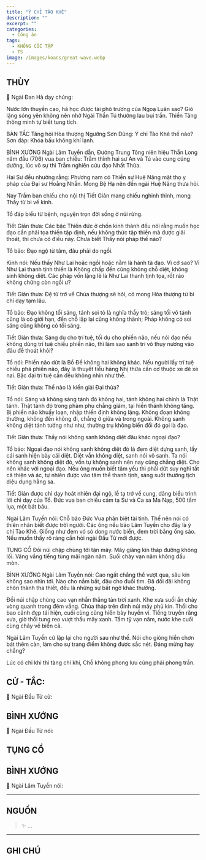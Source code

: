 ```yaml
---
title: "Ý CHỈ TÀO KHÊ"
description: ""
excerpt: ""
categories:
  - Công án
tags:
  - KHÔNG CỐC TẬP
  - TS 
image: /images/koans/great-wave.webp
---
```


## THÙY

📢 Ngài Đan Hà dạy chúng:

Nước lớn thuyền cao, há học được tài phô trương của Ngoạ Luân sao? Gió lặng sóng yên không nên nhờ Ngài Thần Tú thường lau bụi trần. Thiền Tăng thông minh tự biết tung tích.

BẢN TẮC
Tăng hỏi Hòa thượng Ngưỡng Sơn Dũng: Ý chỉ Tào Khê thế nào?
Sơn đáp: Khóa bầu không khí lạnh.

BÌNH XƯỚNG
Ngài Lâm Tuyền dẫn, Đường Trung Tông niên hiệu Thần Long năm đầu (706) vua ban chiếu: Trẫm thỉnh hai sư An và Tú vào cung cúng dường, lúc vô sự thì Trẫm nghiên cứu đạo Nhất Thừa.

Hai Sư đều nhường rằng: Phương nam có Thiền sư Huệ Năng mật thọ y pháp của Đại sư Hoằng Nhẫn. Mong Bệ Hạ nên đến ngài Huệ Năng thưa hỏi.

Nay Trẫm ban chiếu cho nội thị Tiết Giản mang chiếu nghinh thỉnh, mong Thầy từ bi về kinh.

Tổ đáp biểu từ bệnh, nguyện trọn đời sống ở núi rừng.

Tiết Giản thưa: Các bậc Thiền đức ở chốn kinh thành đều nói rằng muốn học đạo cần phải tọa thiền tập định, nếu không thức tập thiền mà được giải thoát, thì chưa có điều này. Chưa biết Thầy nói pháp thế nào?

Tổ bảo: Đạo ngộ từ tâm, đâu phải do ngồi.

Kinh nói: Nếu thấy Như Lai hoặc ngồi hoặc nằm là hành tà đạo. Vì cớ sao? Vì Như Lai thanh tịnh thiền là Không chấp đến cũng không chỗ diệt, không sinh không diệt. Các pháp vốn lặng lẽ là Như Lai thanh tịnh tọa, rốt ráo không chứng còn ngồi ư?

Tiết Giản thưa: Đệ tử trở về Chúa thượng sẽ hỏi, có mong Hòa thượng từ bi chỉ dạy tạm lâu.

Tổ bảo: Đạo không tối sáng, tánh soi tỏ là nghĩa thầy trò; sáng tối vô tánh cũng là có giới hạn, đến chỗ lập lại cũng không thành; Pháp không có soi sáng cũng không có tối sáng.

Tiết Giản thưa: Sáng dụ cho trí tuệ, tối dụ cho phiền não, nếu nói đạo nếu không dùng trí tuệ chiếu phiền não, thì làm sao sanh trí vô thụy nương vào đâu để thoát khỏi?

Tổ nói: Phiền não dứt là Bồ Đề không hai không khác. Nếu người lấy trí tuệ chiếu phá phiền não, đây là thuyết tiểu hàng Nhị thừa cần cơ thuộc xe dê xe nai. Bậc đại trí tuệ cần đều không nhìn như thế.

Tiết Giản thưa: Thế nào là kiến giải Đại thừa?

Tổ nói: Sáng và không sáng tánh đó không hai, tánh không hai chính là Thật tánh. Thật tánh đó trong phàm phu chẳng giảm, tại hiền thánh không tăng. Bị phiền não khuấy loạn, nhập thiền định không lặng. Không đoạn không thường, không đến không đi, chẳng ở giữa và trong ngoài. Không sanh không diệt tánh tướng như như, thường trụ không biến đổi đó gọi là đạo.

Tiết Giản thưa: Thầy nói không sanh không diệt đâu khác ngoại đạo?

Tổ bảo: Ngoại đạo nói không sanh không diệt đó là đem diệt dựng sanh, lấy cái sanh hiện bày cái diệt. Diệt vẫn không diệt, sanh nói vô sanh. Ta nói không sanh không diệt đó, vốn tự không sanh nên nay cũng chẳng diệt. Cho nên khác với ngoại đạo. Nếu ông muốn biết tâm yếu thì phải dứt suy nghĩ tất cả thiện và ác, tự nhiên được vào tâm thể thanh tịnh, sáng suốt thường tịch diệu dụng hằng sa.

Tiết Giản được chỉ dạy hoát nhiên đại ngộ, lễ tạ trở về cung, dâng biểu trình lời chỉ dạy của Tổ. Đức vua ban chiếu cảm tạ Sư và Ca sa Ma Nạp, 500 tấm lụa, một bát báu.

Ngài Lâm Tuyền nói: Chỗ bảo Đức Vua phân biệt tài tình. Thế nên nói có thiên nhân biết được trời người. Các ông nếu bảo Lâm Tuyền cho đây là ý chỉ Tào Khê. Giống như đem vó sò dong nước biển, đem trời bằng ống sáo. Nếu muốn thấy rõ ràng cần hỏi ngài Đầu Tử mới được.

TỤNG CỔ
Đồi núi chập chùng tới tận mây.
Mây giăng kín tháp đường không lối.
Văng vẳng tiếng tùng mãi ngàn năm.
Suối chảy vạn năm không dấu mòn.

BÌNH XƯỚNG
Ngài Lâm Tuyền nói: Cao ngất chẳng thể vượt qua, sâu kín không sao nhìn tới. Nào cho nắm bắt, đâu cho đuổi tìm. Đã đối đãi không chôn thành tha thiết, đều là những sự bất ngờ khác thường.

Đồi núi chập chùng cao vạn nhẫn thẳng tản trời xanh. Khe xưa suối ẩn chảy vòng quanh trong đêm vắng. Chùa tháp trên đỉnh núi mây phủ kín. Thổi cho bao cảnh đẹp tái hiện, cuối cùng cũng hiển bày huyền vi. Tiếng truyền răng xưa, giờ thổi tung reo vượt thấu mây xanh. Tầm tỹ vạn năm, nước khe cuối cùng chảy về biển cả.

Ngài Lâm Tuyền cứ lặp lại cho người sau như thế. Nói cho gióng hiển chơn bát thêm càn, làm cho sự trang điểm không được sắc nét. Đáng mừng hay chẳng?

Lúc có chỉ khi thì tàng chỉ khí,
Chỗ không phong lưu cũng phải phong trần.

## CỬ - TẮC:

📢 Ngài Đầu Tử cử:

> 

## BÌNH XƯỚNG

📢 Ngài Đầu Tử nói:


## TỤNG CỔ

> 

## BÌNH XƯỚNG

📢 Ngài Lâm Tuyền nói:



<hr class="blog-rule" />

## NGUỒN

> ✨ ...

<hr class="blog-rule" />

## GHI CHÚ

[^1]: ⭐️ <a href="/masters/Baizhang-Huaihai" target="_blank">🔗 TS </a>


